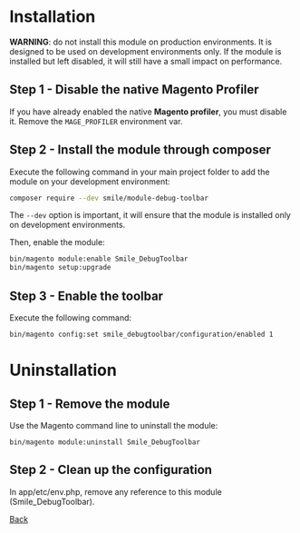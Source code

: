 # Installation

**WARNING**: do not install this module on production environments.
It is designed to be used on development environments only.
If the module is installed but left disabled, it will still have a small impact on performance.

## Step 1 - Disable the native Magento Profiler

If you have already enabled the native **Magento profiler**, you must disable it.
Remove the `MAGE_PROFILER` environment var.

## Step 2 - Install the module through composer

Execute the following command in your main project folder to add the module on your development environment:

```bash
composer require --dev smile/module-debug-toolbar
```

The `--dev` option is important, it will ensure that the module is installed only on development environments.

Then, enable the module:

```bash
bin/magento module:enable Smile_DebugToolbar
bin/magento setup:upgrade
```

## Step 3 - Enable the toolbar

Execute the following command:

```
bin/magento config:set smile_debugtoolbar/configuration/enabled 1
```

# Uninstallation

## Step 1 - Remove the module

Use the Magento command line to uninstall the module:

```
bin/magento module:uninstall Smile_DebugToolbar
```

## Step 2 - Clean up the configuration

In app/etc/env.php, remove any reference to this module (Smile_DebugToolbar).

[Back](../README.md)
